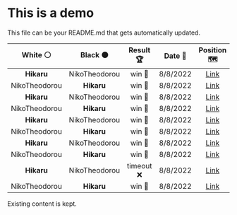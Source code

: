 # This is a demo

This file can be your README.md that gets automatically updated.

<!--START_SECTION:chessStats-->
<!-- Automatically generated with https://github.com/Balastrong/chess-stats-action -->

| White ⚪ | Black ⚫ | Result 🏆 | Date 📅 | Position 🗺️ |
|:---:|:---:|:---:|:---:|:---:|
| **Hikaru** | NikoTheodorou | win 🥇 | 8/8/2022 | <a href="http://www.ee.unb.ca/cgi-bin/tervo/fen.pl?select=6k1/1r1q2p1/3p1n1p/p1p1p3/P1N1Pr2/2PP2NP/6Q1/R4RK1 b - -">Link</a> |
| NikoTheodorou | **Hikaru** | win 🥇 | 8/8/2022 | <a href="http://www.ee.unb.ca/cgi-bin/tervo/fen.pl?select=6k1/1Q1nqp1p/4p1pP/3pP1P1/2pP2r1/8/p1B1nK2/R7 b - -">Link</a> |
| **Hikaru** | NikoTheodorou | win 🥇 | 8/8/2022 | <a href="http://www.ee.unb.ca/cgi-bin/tervo/fen.pl?select=2R4k/8/2B2K2/3r2p1/6P1/8/8/8 b - -">Link</a> |
| NikoTheodorou | **Hikaru** | win 🥇 | 8/8/2022 | <a href="http://www.ee.unb.ca/cgi-bin/tervo/fen.pl?select=6k1/3qr2p/3Pp1pP/1p2PpN1/1Pp5/1n6/5PP1/Q5K1 w - -">Link</a> |
| **Hikaru** | NikoTheodorou | win 🥇 | 8/8/2022 | <a href="http://www.ee.unb.ca/cgi-bin/tervo/fen.pl?select=1R6/5rk1/4N3/3pPn2/3P4/2b1B2P/6P1/6K1 b - -">Link</a> |
| NikoTheodorou | **Hikaru** | win 🥇 | 8/8/2022 | <a href="http://www.ee.unb.ca/cgi-bin/tervo/fen.pl?select=r2r2k1/p3qp1p/2pp2p1/8/2P5/1P6/P3P1K1/2RQ1R2 w - -">Link</a> |
| **Hikaru** | NikoTheodorou | win 🥇 | 8/8/2022 | <a href="http://www.ee.unb.ca/cgi-bin/tervo/fen.pl?select=8/4r1k1/p5P1/8/3Q4/3P2RK/8/3q4 b - -">Link</a> |
| NikoTheodorou | **Hikaru** | win 🥇 | 8/8/2022 | <a href="http://www.ee.unb.ca/cgi-bin/tervo/fen.pl?select=6k1/5p2/6pB/2p4p/2b1P2P/2Q2P2/r4KP1/1q6 w - -">Link</a> |
| **Hikaru** | NikoTheodorou | timeout ❌ | 8/8/2022 | <a href="http://www.ee.unb.ca/cgi-bin/tervo/fen.pl?select=8/8/2k5/8/K7/8/1q6/8 w - -">Link</a> |
| NikoTheodorou | **Hikaru** | win 🥇 | 8/8/2022 | <a href="http://www.ee.unb.ca/cgi-bin/tervo/fen.pl?select=8/1p2kp2/p1p1n3/5Q2/2Pb1PBP/1P4P1/P6K/5q2 w - -">Link</a> |

<!--END_SECTION:chessStats-->

Existing content is kept.
